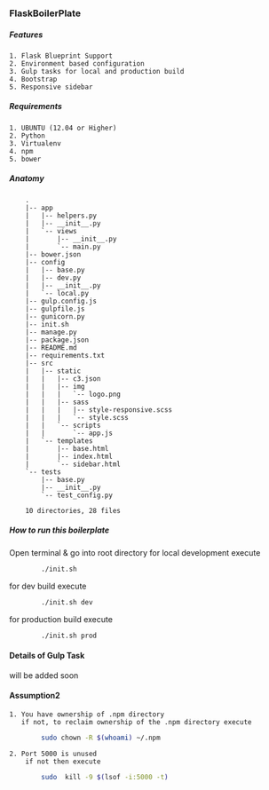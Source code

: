 ### FlaskBoilerPlate

##### Features

    1. Flask Blueprint Support
    2. Environment based configuration
    3. Gulp tasks for local and production build
    4. Bootstrap
    5. Responsive sidebar


##### Requirements

    1. UBUNTU (12.04 or Higher)
    2. Python
    3. Virtualenv
    4. npm
    5. bower

##### Anatomy

        .
        |-- app
        |   |-- helpers.py
        |   |-- __init__.py
        |   `-- views
        |       |-- __init__.py
        |       `-- main.py
        |-- bower.json
        |-- config
        |   |-- base.py
        |   |-- dev.py
        |   |-- __init__.py
        |   `-- local.py
        |-- gulp.config.js
        |-- gulpfile.js
        |-- gunicorn.py
        |-- init.sh
        |-- manage.py
        |-- package.json
        |-- README.md
        |-- requirements.txt
        |-- src
        |   |-- static
        |   |   |-- c3.json
        |   |   |-- img
        |   |   |   `-- logo.png
        |   |   |-- sass
        |   |   |   |-- style-responsive.scss
        |   |   |   `-- style.scss
        |   |   `-- scripts
        |   |       `-- app.js
        |   `-- templates
        |       |-- base.html
        |       |-- index.html
        |       `-- sidebar.html
        `-- tests
            |-- base.py
            |-- __init__.py
            `-- test_config.py

        10 directories, 28 files


##### How to run this boilerplate
Open terminal & go into root directory
for local development execute

``` bash
        ./init.sh
```

for dev build execute

``` bash
        ./init.sh dev
```


for production build execute

``` bash
        ./init.sh prod
```


#### Details of Gulp Task

will be added soon


#### Assumption2

    1. You have ownership of .npm directory
       if not, to reclaim ownership of the .npm directory execute
``` bash
        sudo chown -R $(whoami) ~/.npm
```


    2. Port 5000 is unused
        if not then execute
``` bash
        sudo  kill -9 $(lsof -i:5000 -t)
```

